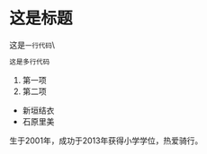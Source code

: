 # 这是标题
这是`一行代码`\
```javascript
这是多行代码
```
1. 第一项
2. 第二项

* 新垣结衣
* 石原里美

生于2001年，成功于2013年获得小学学位，热爱骑行。
